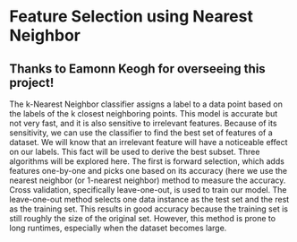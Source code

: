 # Feature Selection using Nearest Neighbor
## Thanks to Eamonn Keogh for overseeing this project!

The k-Nearest Neighbor classifier assigns a label to a data point based on the labels of the k closest neighboring points. This model is accurate but not very fast, and it is also sensitive to irrelevant features.
Because of its sensitivity, we can use the classifier to find the best set of features of a dataset. We will know that an irrelevant feature will have a noticeable effect on our labels. This fact will be used to derive the best subset.
Three algorithms will be explored here. The first is forward selection, which adds features one-by-one and picks one based on its accuracy (here we use the nearest neighbor (or 1-nearest neighbor) method to measure the accuracy.
Cross validation, specifically leave-one-out, is used to train our model. The leave-one-out method selects one data instance as the test set and the rest as the training set. This results in good accuracy because the training set is still roughly the size of the original set. However, this method is prone to long runtimes, especially when the dataset becomes large.
